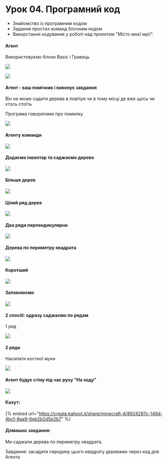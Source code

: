 # Урок 04. Програмний код

* Знайомство із програмним кодом
* Задання простих команд блочним кодом
* Викорстання кодування у роботі над проектом "Місто моєї мрії".

#### Агент

Використовуємо блоки Basic i Гравець

![](<../../.gitbook/assets/image (150).png>)

![](<../../.gitbook/assets/image (156).png>)

#### Агент - ваш помічник і виконує завдання

Він не може садити дерева в повітря чи в тому місці де вже щось чи хтось стоїть

Програма говоритиме про помилку

![](<../../.gitbook/assets/image (155).png>)

#### Агенту команди

![](<../../.gitbook/assets/image (160).png>)

#### Додаємо інвентар та саджаємо дерево

![](<../../.gitbook/assets/image (158).png>)

#### Більше дерев

![](<../../.gitbook/assets/image (151).png>)

#### Цілий ряд дерев

![](<../../.gitbook/assets/image (153).png>)

#### Два ряди перпендикулярно

![](<../../.gitbook/assets/image (169).png>)

#### Дерева по периметру квадрата

![](<../../.gitbook/assets/image (167).png>)

#### Коротший

![](<../../.gitbook/assets/image (165).png>)

#### Заповнюємо

![](<../../.gitbook/assets/image (162).png>)

#### 2 спосіб: одразу саджаємо по рядам

1 ряд

![](<../../.gitbook/assets/image (168).png>)

#### 2 ряди

Насипати костної муки

![](<../../.gitbook/assets/image (170).png>)

#### Агент будує стіну під час руху “На ходу”

![](<../../.gitbook/assets/image (149).png>)

#### Кахут:

{% embed url="https://create.kahoot.it/share/minecraft-4/8924287c-149d-4bcf-8aa9-6eb2b2d5e2b7" %}

#### Домашнє завдання:

Ми саджали дерева по периметру квадрата.

Завдання: засадити середину цього квадрату деревами через код для Агента
